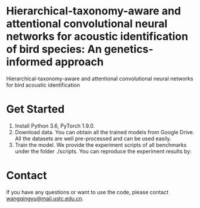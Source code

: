 # Hierarchical-taxonomy-aware and attentional convolutional neural networks for acoustic identification of bird species: An genetics-informed approach
Hierarchical-taxonomy-aware and attentional convolutional neural networks for bird acoustic identification

# Get Started
1. Install Python 3.6, PyTorch 1.9.0.
2. Download data. You can obtain all the trained models from Google Drive. All the datasets are well pre-processed and can be used easily.
3. Train the model. We provide the experiment scripts of all benchmarks under the folder ./scripts. You can reproduce the experiment results by:

# Contact
If you have any questions or want to use the code, please contact wangqingyu@mail.ustc.edu.cn.
